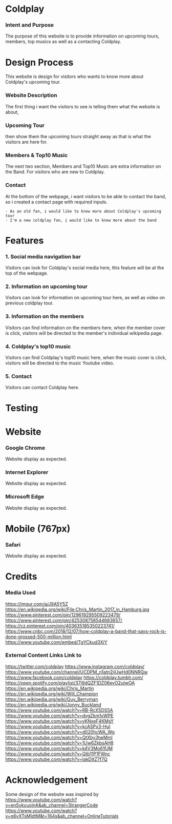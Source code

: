 # **Coldplay**
### Intent and Purpose
The purpose of this website is to provide information on upcoming tours, members, top musics as well as a contacting Coldplay.

# **Design Process**
This website is design for visitors who wants to know more about Coldplay's upcoming tour. 

### Website Description
The first thing i want the visitors to see is telling them what the website is about, 

### Upcoming Tour
then show them the upcoming tours straight away as that is what the visitors are here for.

### Members & Top10 Music
The next two section, Members and Top10 Music are extra information on the Band. For visitors who are new to Coldplay.

### Contact
At the bottom of the webpage, i want visitors to be able to contact the band, so i created a contact page with required inputs.

	- As an old fan, i would like to know more about Coldplay's upcoming tour
	- I'm a new coldplay fan, i would like to know more about the band


# **Features**
### 1. Social media navigation bar
Visitors can look for Coldplay's social media here, this feature will be at the top of the webpage.

### 2. Information on upcoming tour
Visitors can look for information on upcoming tour here, as well as video on previous coldplay tour.

### 3. Information on the members
Visitors can find information on the members here, when the member cover is click, visitors will be directed to the member's individual wikipedia page.

### 4. Coldplay's top10 music
Visitors can find Coldplay's top10 music here, when the music cover is click, visitors will be directed to the music Youtube video.

### 5. Contact
Visitors can contact Coldplay here. 


# **Testing**

# **Website**
### Google Chrome
Website display as expected.

### Internet Explorer
Website display as expected.

### Microsoft Edge
Website display as expected.

# **Mobile (767px)**
### Safari
Website display as expected.


# **Credits**
### Media Used
https://imgur.com/a/J9A5Y5Z
https://en.wikipedia.org/wiki/File:Chris_Martin_2017_in_Hamburg.jpg
https://www.pinterest.com/pin/129619295509223479/
https://www.pinterest.com/pin/425308758544683657/
https://cz.pinterest.com/pin/403635185350223741/
https://www.cnbc.com/2018/12/07/how-coldplay-a-band-that-says-rock-is-done-grossed-500-million.html
https://www.youtube.com/embed/TgYCkud3XjY


### External Content Links Link to
https://twitter.com/coldplay
https://www.instagram.com/coldplay/
https://www.youtube.com/channel/UCDPM_n1atn2ijUwHd0NNRQw
https://www.facebook.com/coldplay
https://coldplay.tumblr.com/
https://open.spotify.com/playlist/37i9dQZF1DZ06evO2uIwOA
https://en.wikipedia.org/wiki/Chris_Martin
https://en.wikipedia.org/wiki/Will_Champion
https://en.wikipedia.org/wiki/Guy_Berryman
https://en.wikipedia.org/wiki/Jonny_Buckland
https://www.youtube.com/watch?v=RB-RcX5DS5A
https://www.youtube.com/watch?v=dvgZkm1xWPE
https://www.youtube.com/watch?v=yKNxeF4KMsY
https://www.youtube.com/watch?v=kcASPx3-HuI
https://www.youtube.com/watch?v=d020hcWA_Wg
https://www.youtube.com/watch?v=QtXby3twMmI
https://www.youtube.com/watch?v=1Uw6ZkbsAH8
https://www.youtube.com/watch?v=k4V3Mo61fJM
https://www.youtube.com/watch?v=Qtb11P1FWnc
https://www.youtube.com/watch?v=IakDItZ7f7Q

# **Acknowledgement**
Some design of the website was inspired by
https://www.youtube.com/watch?v=enSvkyuojnA&ab_channel=StrangerCode
https://www.youtube.com/watch?v=q6vXTsMIdtM&t=164s&ab_channel=OnlineTutorials
